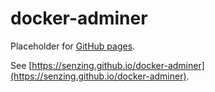 # docker-adminer

Placeholder for [GitHub pages](https://pages.github.com/).

See [https://senzing.github.io/docker-adminer](https://senzing.github.io/docker-adminer).
